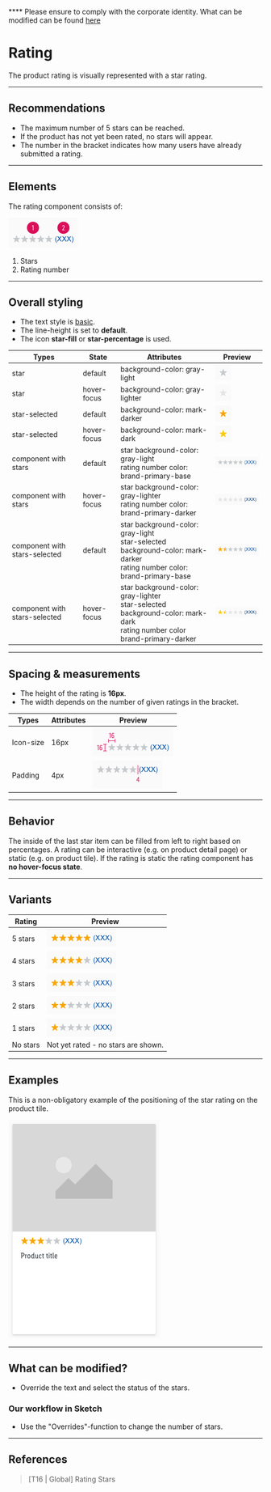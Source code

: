 ****<AlertInfo alertHeadline="Modifiable">
Please ensure to comply with the corporate identity. What can be modified can be found [here](#what-can-be-modified)
</AlertInfo>

# Rating

The product rating is visually represented with a star rating.

---

## Recommendations

- The maximum number of 5 stars can be reached.
- If the product has not yet been rated, no stars will appear.
- The number in the bracket indicates how many users have already submitted a rating.

---

## Elements

The rating component consists of:

![rating-element](assets/rating/elements@1x.png)

1. Stars
2. Rating number

---

## Overall styling

- The text style is [basic](../../General/Typography/Typography.md#basic).
- The line-height is set to **default**.
- The icon **star-fill** or **star-percentage** is used.

Types | State | Attributes | Preview
---------| ---------|----------|---------
star | default | background-color: gray-light | ![rating-default](assets/states/star-default@1x.png)
star | hover-focus | background-color: gray-lighter | ![rating-default](assets/states/star-default-hover-focus@1x.png)
star-selected | default | background-color: mark-darker  | ![rating-selected](assets/states/star-selected@1x.png)
star-selected | hover-focus | background-color: mark-dark | ![rating-hover-focus](assets/states/star-hover-focus@1x.png)
component with stars | default| star background-color: gray-light<br> rating number color: brand-primary-base| ![rating default](assets/rating@1x.png)
component with stars | hover-focus | star background-color: gray-lighter <br> rating number color: brand-primary-darker | ![rating hover-focus](assets/rating/star-1/interactive/hover-focus@1x.png)
component with stars-selected | default| star background-color: gray-light<br>star-selected background-color: mark-darker<br> rating number color: brand-primary-base| ![rating default](assets/rating-selected@1x.png)
component with stars-selected | hover-focus | star background-color: gray-lighter <br>star-selected background-color: mark-dark<br> rating number color brand-primary-darker| ![rating hover-focus](assets/rating/star-1/interactive/selected-hover-focus@1x.png)

---

## Spacing & measurements

- The height of the rating is **16px**.
- The width depends on the number of given ratings in the bracket.

| Types | Attributes | Preview |
|---|---|---|
| Icon-size | 16px | ![icon-size](assets/measurements/star-size@1x.png) |
| Padding | 4px| ![padding](assets/measurements/padding@1x.png) |

---

## Behavior

The inside of the last star item can be filled from left to right based on percentages.
A rating can be interactive (e.g. on product detail page) or static (e.g. on product tile). If the rating is static the rating component has **no hover-focus state**.

---

## Variants

| Rating |  Preview |
|---|---|
| 5 stars |![star 5](assets/rating/star-5@1x.png)|
| 4 stars |![star 4](assets/rating/star-4@1x.png)|
| 3 stars |![star 3](assets/rating/star-3@1x.png)|
| 2 stars |![star 2](assets/rating/star-2@1x.png)|
| 1 stars |![star 1](assets/rating/star-1@1x.png)|
| No stars | Not yet rated - no stars are shown. |

---

## Examples

 This is a non-obligatory example of the positioning of the star rating on the product tile.

![position](assets/example-rating@1x.png)

---

## What can be modified?

- Override the text and select the status of the stars.

### Our workflow in Sketch

- Use the "Overrides"-function to change the number of stars.

---

## References

> [T16 | Global] Rating Stars
